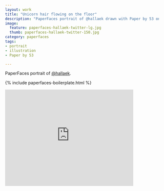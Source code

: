 ```yaml
---
layout: work
title: "Unicorn hair flowing on the floor"
description: "PaperFaces portrait of @hallaek drawn with Paper by 53 on an iPad."
image: 
  feature: paperfaces-hallaek-twitter-lg.jpg
  thumb: paperfaces-hallaek-twitter-150.jpg
category: paperfaces
tags: 
- portrait
- illustration
- Paper by 53

---
```


PaperFaces portrait of [@hallaek](http://twitter.com/hallaek).

{% include paperfaces-boilerplate.html %}

<iframe width="420" height="315" src="http://www.youtube.com/embed/RlvDlCAjWsk" frameborder="0"> </iframe>